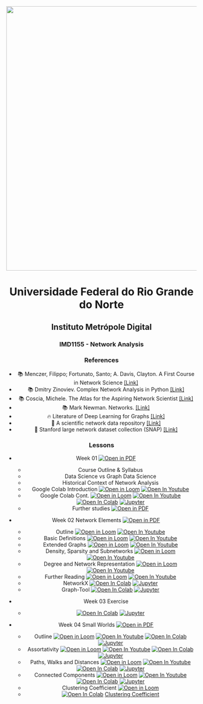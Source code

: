 <center><img width="700" src="https://drive.google.com/uc?export=view&id=1-4Ug5JFs9_5tmMfnGpLanRQIWZtF6PRn"></center>
<center>


# Universidade Federal do Rio Grande do Norte
## Instituto Metrópole Digital

### IMD1155 - Network Analysis

### References

- :books: Menczer, Filippo; Fortunato, Santo; A. Davis, Clayton. A First Course in Network Science [[Link]](https://www.cambridge.org/us/academic/subjects/physics/statistical-physics/first-course-network-science)
- :books: Dmitry Zinoviev. Complex Network Analysis in Python [[Link]](https://pragprog.com/titles/dzcnapy/complex-network-analysis-in-python/)
- :books: Coscia, Michele. The Atlas for the Aspiring Network Scientist [[Link]](https://www.networkatlas.eu/)
- :books: Mark Newman. Networks. [[Link]](https://www.amazon.com/Networks-Mark-Newman/dp/0198805098)
- :fire: Literature of Deep Learning for Graphs [[Link]](https://github.com/DeepGraphLearning/LiteratureDL4Graph)
- :mega: A scientific network data repository [[Link]](http://networkrepository.com/)
- :bookmark: Stanford large network dataset collection (SNAP) [[Link]](https://snap.stanford.edu/data/)

### Lessons

- Week 01 [![Open in PDF](https://img.shields.io/badge/-PDF-EC1C24?style=flat-square&logo=adobeacrobatreader)](https://github.com/ivanovitchm/network_analysis_2021/blob/main/week_01/week_01.pdf)
  - Course Outline & Syllabus
  - Data Science vs Graph Data Science
  - Historical Context of Network Analysis
  - Google Colab Introduction [![Open in Loom](https://img.shields.io/badge/-Video-83DA77?style=flat-square&logo=loom)](https://www.loom.com/share/8a4f0d34b3cb4d9ea04b6dcf0b3d1aca) [![Open In Youtube](https://img.shields.io/badge/-Video-ff0000?style=flat-square&logo=youtube)](https://youtu.be/qSM33kWgVU8)
  - Google Colab Cont. [![Open in Loom](https://img.shields.io/badge/-Video-83DA77?style=flat-square&logo=loom)](https://www.loom.com/share/d96cb0af7d9c4416bfe8145c93248a11) [![Open In Youtube](https://img.shields.io/badge/-Video-ff0000?style=flat-square&logo=youtube)](https://youtu.be/AR7LXN0MQhA) [![Open In Colab](https://colab.research.google.com/assets/colab-badge.svg)](http://colab.research.google.com/github/ivanovitchm/network_analysis_2021/blob/main/week_01/Python_Tutorial.ipynb) [![Jupyter](https://img.shields.io/badge/-Notebook-191A1B?style=flat-square&logo=jupyter)](https://github.com/ivanovitchm/network_analysis_2021/blob/main/week_01/Python_Tutorial.ipynb)
  - Further studies [![Open in PDF](https://img.shields.io/badge/-PDF-EC1C24?style=flat-square&logo=adobeacrobatreader)](https://github.com/ivanovitchm/network_analysis_2021/blob/main/week_01/optional.pdf)

- Week 02 Network Elements [![Open in PDF](https://img.shields.io/badge/-PDF-EC1C24?style=flat-square&logo=adobeacrobatreader)](https://github.com/ivanovitchm/network_analysis_2021/blob/main/week_02/week_02_network_elements.pdf)
  - Outline [![Open in Loom](https://img.shields.io/badge/-Video-83DA77?style=flat-square&logo=loom)](https://www.loom.com/share/d30a090f147140339cc958979e38c76b) [![Open In Youtube](https://img.shields.io/badge/-Video-ff0000?style=flat-square&logo=youtube)](https://youtu.be/WxQwA-5toj8)
  - Basic Definitions [![Open in Loom](https://img.shields.io/badge/-Video-83DA77?style=flat-square&logo=loom)](https://www.loom.com/share/38130b95c9644a14a4540c1d818e5da3) [![Open In Youtube](https://img.shields.io/badge/-Video-ff0000?style=flat-square&logo=youtube)](https://youtu.be/SzPtIoSUL5g)
  - Extended Graphs [![Open in Loom](https://img.shields.io/badge/-Video-83DA77?style=flat-square&logo=loom)](https://www.loom.com/share/7d3dcfdff501422ba29b2915ecfa4ffe) [![Open In Youtube](https://img.shields.io/badge/-Video-ff0000?style=flat-square&logo=youtube)](https://youtu.be/WM3KVLnPxxI)
  - Density, Sparsity and Subnetworks [![Open in Loom](https://img.shields.io/badge/-Video-83DA77?style=flat-square&logo=loom)](https://www.loom.com/share/feac228e694b4a31b5272012072e778f) [![Open In Youtube](https://img.shields.io/badge/-Video-ff0000?style=flat-square&logo=youtube)](https://youtu.be/Y5SJjP6-InE)
  - Degree and Network Representation [![Open in Loom](https://img.shields.io/badge/-Video-83DA77?style=flat-square&logo=loom)](https://www.loom.com/share/ffa649c95da3446793a365a7e1ec525c) [![Open In Youtube](https://img.shields.io/badge/-Video-ff0000?style=flat-square&logo=youtube)](https://youtu.be/YF072aChWHs)
  - Further Reading [![Open in Loom](https://img.shields.io/badge/-Video-83DA77?style=flat-square&logo=loom)](https://www.loom.com/share/239b000c9efd40ba86976a64d7b8b493) [![Open In Youtube](https://img.shields.io/badge/-Video-ff0000?style=flat-square&logo=youtube)](https://youtu.be/f_hqU3W51o4)
  - NetworkX [![Open In Colab](https://colab.research.google.com/assets/colab-badge.svg)](http://colab.research.google.com/github/ivanovitchm/network_analysis_2021/blob/main/week_02/networkx_network_elements.ipynb) [![Jupyter](https://img.shields.io/badge/-Notebook-191A1B?style=flat-square&logo=jupyter)](https://github.com/ivanovitchm/network_analysis_2021/blob/main/week_02/networkx_network_elements.ipynb)
  - Graph-Tool [![Open In Colab](https://colab.research.google.com/assets/colab-badge.svg)](http://colab.research.google.com/github/ivanovitchm/network_analysis_2021/blob/main/week_02/graph_tool_Network_elements.ipynb) [![Jupyter](https://img.shields.io/badge/-Notebook-191A1B?style=flat-square&logo=jupyter)](https://github.com/ivanovitchm/network_analysis_2021/blob/main/week_02/graph_tool_Network_elements.ipynb)

- Week 03 Exercise 
  - [![Open In Colab](https://colab.research.google.com/assets/colab-badge.svg)](http://colab.research.google.com/github/ivanovitchm/network_analysis_2021/blob/main/week_03/week_03_Exercise.ipynb) [![Jupyter](https://img.shields.io/badge/-Notebook-191A1B?style=flat-square&logo=jupyter)](https://github.com/ivanovitchm/network_analysis_2021/blob/main/week_03/week_03_Exercise.ipynb)

- Week 04 Small Worlds [![Open in PDF](https://img.shields.io/badge/-PDF-EC1C24?style=flat-square&logo=adobeacrobatreader)](https://github.com/ivanovitchm/network_analysis_2021/blob/main/week_04/Week%20%2304%20Small%20Worlds.pdf)
  - Outline [![Open in Loom](https://img.shields.io/badge/-Video-83DA77?style=flat-square&logo=loom)](https://www.loom.com/share/849c8c698e054999831dc58365578c96) [![Open In Youtube](https://img.shields.io/badge/-Video-ff0000?style=flat-square&logo=youtube)](https://youtu.be/90TU8HSdKjA) [![Open In Colab](https://colab.research.google.com/assets/colab-badge.svg)](http://colab.research.google.com/github/ivanovitchm/network_analysis_2021/blob/main/week_04/NetworkX.ipynb) [![Jupyter](https://img.shields.io/badge/-Notebook-191A1B?style=flat-square&logo=jupyter)](https://github.com/ivanovitchm/network_analysis_2021/blob/main/week_04/NetworkX.ipynb)
  - Assortativity [![Open in Loom](https://img.shields.io/badge/-Video-83DA77?style=flat-square&logo=loom)](https://www.loom.com/share/543cd3247270410bbcf2fcdd785a869d) [![Open In Youtube](https://img.shields.io/badge/-Video-ff0000?style=flat-square&logo=youtube)](https://youtu.be/EPF6HiCgan0) [![Open In Colab](https://colab.research.google.com/assets/colab-badge.svg)](http://colab.research.google.com/github/ivanovitchm/network_analysis_2021/blob/main/week_04/Assortativity.ipynb) [![Jupyter](https://img.shields.io/badge/-Notebook-191A1B?style=flat-square&logo=jupyter)](https://github.com/ivanovitchm/network_analysis_2021/blob/main/week_04/Assortativity.ipynb)
  - Paths, Walks and Distances [![Open in Loom](https://img.shields.io/badge/-Video-83DA77?style=flat-square&logo=loom)](https://www.loom.com/share/71c7dd54218e429090dfb331c8587e61) [![Open In Youtube](https://img.shields.io/badge/-Video-ff0000?style=flat-square&logo=youtube)](https://youtu.be/1Lhih_JSpt4) [![Open In Colab](https://colab.research.google.com/assets/colab-badge.svg)](http://colab.research.google.com/github/ivanovitchm/network_analysis_2021/blob/main/week_04/Walks%2C%20Paths%20and%20Distances.ipynb) [![Jupyter](https://img.shields.io/badge/-Notebook-191A1B?style=flat-square&logo=jupyter)](https://github.com/ivanovitchm/network_analysis_2021/blob/main/week_04/Walks%2C%20Paths%20and%20Distances.ipynb)
  - Connected Components [![Open in Loom](https://img.shields.io/badge/-Video-83DA77?style=flat-square&logo=loom)](https://www.loom.com/share/1bd9e8d7a8c7475391a96683aa3ece89) [![Open In Youtube](https://img.shields.io/badge/-Video-ff0000?style=flat-square&logo=youtube)](https://youtu.be/HD97S_JW_vw) [![Open In Colab](https://colab.research.google.com/assets/colab-badge.svg)](http://colab.research.google.com/github/ivanovitchm/network_analysis_2021/blob/main/week_04/Connected%20Components.ipynb) [![Jupyter](https://img.shields.io/badge/-Notebook-191A1B?style=flat-square&logo=jupyter)](https://github.com/ivanovitchm/network_analysis_2021/blob/main/week_04/Connected%20Components.ipynb)
  - Clustering Coefficient [![Open in Loom](https://img.shields.io/badge/-Video-83DA77?style=flat-square&logo=loom)](https://www.loom.com/share/551d589f33d542bfa39cab9101a9e400)
  - [![Open In Colab](https://colab.research.google.com/assets/colab-badge.svg)](http://colab.research.google.com/github/ivanovitchm/network_analysis_2021/blob/main/week_04/Clustering%20Coefficient.ipynb) [Clustering Coefficient](https://github.com/ivanovitchm/network_analysis_2021/blob/main/week_04/Clustering%20Coefficient.ipynb)
